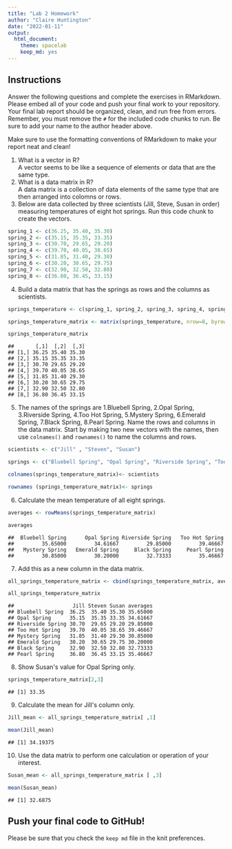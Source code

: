 ```yaml
---
title: "Lab 2 Homework"
author: "Claire Huntington"
date: "2022-01-11"
output:
  html_document: 
    theme: spacelab
    keep_md: yes
---
```


## Instructions
Answer the following questions and complete the exercises in RMarkdown. Please embed all of your code and push your final work to your repository. Your final lab report should be organized, clean, and run free from errors. Remember, you must remove the `#` for the included code chunks to run. Be sure to add your name to the author header above.  

Make sure to use the formatting conventions of RMarkdown to make your report neat and clean!  

1. What is a vector in R?  
A vector seems to be like a sequence of elements or data that are the same type. 
2. What is a data matrix in R?  
A data matrix is a collection of data elements of the same type that are then arranged into colomns or rows. 
3. Below are data collected by three scientists (Jill, Steve, Susan in order) measuring temperatures of eight hot springs. Run this code chunk to create the vectors.  

```r
spring_1 <- c(36.25, 35.40, 35.30)
spring_2 <- c(35.15, 35.35, 33.35)
spring_3 <- c(30.70, 29.65, 29.20)
spring_4 <- c(39.70, 40.05, 38.65)
spring_5 <- c(31.85, 31.40, 29.30)
spring_6 <- c(30.20, 30.65, 29.75)
spring_7 <- c(32.90, 32.50, 32.80)
spring_8 <- c(36.80, 36.45, 33.15)
```

4. Build a data matrix that has the springs as rows and the columns as scientists.  

```r
springs_temperature <- c(spring_1, spring_2, spring_3, spring_4, spring_5, spring_6, spring_7, spring_8)
```

```r
springs_temperature_matrix <- matrix(springs_temperature, nrow=8, byrow=T )
```

```r
springs_temperature_matrix
```

```
##       [,1]  [,2]  [,3]
## [1,] 36.25 35.40 35.30
## [2,] 35.15 35.35 33.35
## [3,] 30.70 29.65 29.20
## [4,] 39.70 40.05 38.65
## [5,] 31.85 31.40 29.30
## [6,] 30.20 30.65 29.75
## [7,] 32.90 32.50 32.80
## [8,] 36.80 36.45 33.15
```
5. The names of the springs are 1.Bluebell Spring, 2.Opal Spring, 3.Riverside Spring, 4.Too Hot Spring, 5.Mystery Spring, 6.Emerald Spring, 7.Black Spring, 8.Pearl Spring. Name the rows and columns in the data matrix. Start by making two new vectors with the names, then use `colnames()` and `rownames()` to name the columns and rows.

```r
scientists <- c("Jill" , "Steven", "Susan")
```

```r
springs <- c("Bluebell Spring", "Opal Spring", "Riverside Spring", "Too Hot Spring", "Mystery Spring", "Emerald Spring", "Black Spring", "Pearl Spring")
```

```r
colnames(springs_temperature_matrix)<- scientists
```

```r
rownames (springs_temperature_matrix)<- springs
```
6. Calculate the mean temperature of all eight springs.

```r
averages <- rowMeans(springs_temperature_matrix)
```

```r
averages
```

```
##  Bluebell Spring      Opal Spring Riverside Spring   Too Hot Spring 
##         35.65000         34.61667         29.85000         39.46667 
##   Mystery Spring   Emerald Spring     Black Spring     Pearl Spring 
##         30.85000         30.20000         32.73333         35.46667
```
7. Add this as a new column in the data matrix.  

```r
all_springs_temperature_matrix <- cbind(springs_temperature_matrix, averages) 
```

```r
all_springs_temperature_matrix
```

```
##                   Jill Steven Susan averages
## Bluebell Spring  36.25  35.40 35.30 35.65000
## Opal Spring      35.15  35.35 33.35 34.61667
## Riverside Spring 30.70  29.65 29.20 29.85000
## Too Hot Spring   39.70  40.05 38.65 39.46667
## Mystery Spring   31.85  31.40 29.30 30.85000
## Emerald Spring   30.20  30.65 29.75 30.20000
## Black Spring     32.90  32.50 32.80 32.73333
## Pearl Spring     36.80  36.45 33.15 35.46667
```
8. Show Susan's value for Opal Spring only.

```r
springs_temperature_matrix[2,3]
```

```
## [1] 33.35
```
9. Calculate the mean for Jill's column only.  

```r
Jill_mean <- all_springs_temperature_matrix[ ,1]
```

```r
mean(Jill_mean)
```

```
## [1] 34.19375
```
10. Use the data matrix to perform one calculation or operation of your interest.

```r
Susan_mean <- all_springs_temperature_matrix [ ,3]
```

```r
mean(Susan_mean)
```

```
## [1] 32.6875
```
## Push your final code to GitHub!
Please be sure that you check the `keep md` file in the knit preferences.  
